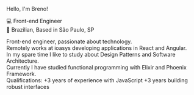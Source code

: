 Hello, I'm Breno!

💻 Front-end Engineer<br>
🏡 Brazilian, Based in São Paulo, SP<br>

Front-end engineer, passionate about technology.
<br>
Remotely works at ioasys developing applications in React and Angular.
<br>
In my spare time I like to study about Design Patterns and Software Architecture.
<br>
Currently I have studied functional programming with Elixir and Phoenix Framework.
<br>
Qualifications:
+3 years of experience with JavaScript
+3 years building robust interfaces 

